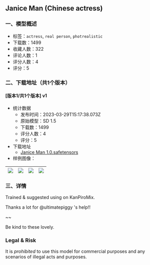 ## Janice Man (Chinese actress)
### 一、模型概述

- 标签：`actress`, `real person`, `photrealistic`
- 下载数：1499
- 收藏人数：322
- 评论人数：1
- 评分人数：4
- 评分：5

### 二、下载地址（共1个版本）

#### [版本1/共1个版本] v1

- 统计数据
  - 发布时间：2023-03-29T15:17:38.073Z
  - 原始模型：SD 1.5
  - 下载数：1499
  - 评分人数：4
  - 评分：5
- 下载地址
  - [Janice Man 1.0.safetensors](https://civitai.com/api/download/models/31292)
- 样例图像：

| <img src="https://image.civitai.com/xG1nkqKTMzGDvpLrqFT7WA/28171eb7-8ab0-4a5c-fc7c-b019b7cb7c00/width=450/355954.jpeg" /> | <img src="https://image.civitai.com/xG1nkqKTMzGDvpLrqFT7WA/05291e2c-d188-4ca9-46a8-8199457f0100/width=450/355948.jpeg" /> | <img src="https://image.civitai.com/xG1nkqKTMzGDvpLrqFT7WA/ba6a610a-f2c5-4721-9277-7d0111b3e500/width=450/355953.jpeg" /> | <img src="https://image.civitai.com/xG1nkqKTMzGDvpLrqFT7WA/d60e2c98-f2e0-4362-7d1d-6fb097b75c00/width=450/355949.jpeg" /> |
| ---- | ---- | ---- | ---- |


### 三、详情
<p>Trained &amp; suggested using on KanPiroMix.</p><p>Thanks a lot for <span data-type="mention" class="mantine-1yiar0p" data-id="mention:130594" data-label="ultimatepiggy">@ultimatepiggy</span> 's help!!</p><p>~~</p><p>Be kind to these lovely.</p><h3>Legal &amp; Risk</h3><p>It is <em>prohibited</em> to use this model for commercial purposes and any scenarios of illegal acts and purposes.</p>